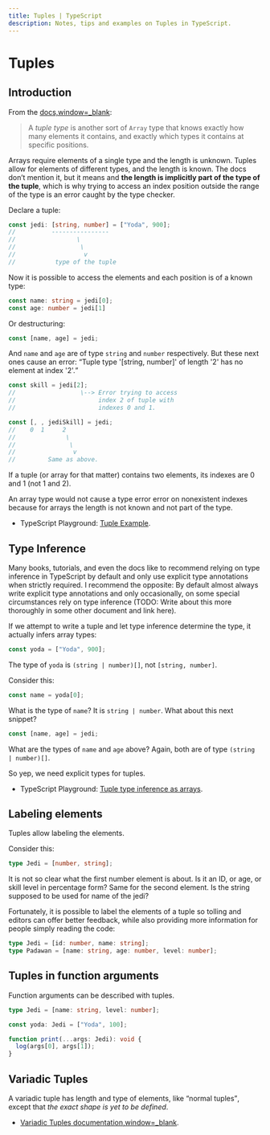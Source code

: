 ```yaml
---
title: Tuples | TypeScript
description: Notes, tips and examples on Tuples in TypeScript.
---
```


# Tuples

## Introduction

From the [docs,window=_blank](https://www.typescriptlang.org/docs/handbook/2/objects.html#tuple-types):

> A _tuple type_ is another sort of `Array` type that knows exactly how many elements it contains, and exactly which types it contains at specific positions.

Arrays require elements of a single type and the length is unknown.
Tuples allow for elements of different types, and the length is known.
The docs don’t mention it, but it means and **the length is implicitly part of the type of the tuple**, which is why trying to access an index position outside the range of the type is an error caught by the type checker.

Declare a tuple:

```typescript
const jedi: [string, number] = ["Yoda", 900];
//          ----------------
//                 \
//                  \
//                   v
//           type of the tuple
```

Now it is possible to access the elements and each position is of a known type:

```typescript
const name: string = jedi[0];
const age: number = jedi[1]
```

Or destructuring:

```typescript
const [name, age] = jedi;
```

And `name` and `age` are of type `string` and `number` respectively.
But these next ones cause an error: <q>Tuple type '[string, number]' of length '2' has no element at index '2'.</q>

```typescript
const skill = jedi[2];
//                  \--> Error trying to access
//                       index 2 of tuple with
//                       indexes 0 and 1.

const [, , jediSkill] = jedi;
//    0  1     2
//              \
//               \
//                v
//         Same as above.
```

If a tuple (or array for that matter) contains two elements, its indexes are 0 and 1 (not 1 and 2).

An array type would not cause a type error error on nonexistent indexes because for arrays the length is not known and not part of the type.

* TypeScript Playground: [Tuple Example](https://www.typescriptlang.org/play?removeComments=true&jsx=0&module=1&pretty=true&preserveWatchOutput=false&inlineSourceMap=false#code/PTBQIAkIgIIQQVwC4AsD2AnAXBAYgU3QDsBDQgE1QgCFiBnW1cYaCZRRAB1sxADMCS5VACM6DAHRk8AN2ABjVIUTE5iMCFBMmEAKJkAloggo8xwwBtTpMhHTxCERXNOJKtPEZMQOxAOYuLPG1hPF4MU2FUVABrAFtidGj9Ql9xLQAKXntVfUUIdIBKCABvUAgIaQSzREsIAF4IACIAFXgOWp0AD2JY9tNMbGaATw48AGU5dH0OREaAbjKICjl4WLwlcURA+urLBYBfQoKF0AVCWiNzVF9sAGFFBksAbUar30aAXR2zx7xxN-EwmSZHSP1QlmOmh+RgAVngDNgnhcpikADQQQirELoL4NF4ATVQZGIjXRAE4AAwUj4LSDlekMgC0zJZrLZjO0DK53IgAB1OTzBXyBUKedIRTzECNTKheMZkC42pYoQ8jCQ1thkclfDs4QYntSFtCIH48NhMbFsbr4fongBGGmnVUm-wAdXQil8w1GmsQKJ1DT1todtOYAD8IN7TAByC3Y6MQfS0DGoIxifS+EjCWquYzSiDRrUpaNpbQAETwyPgqng-pN5gYEAA7hhorQ0sankGAHI9PDooOwfy4iBBk7G2hJczma36gBMjsgEdafTzowLSL92vRcYIHwTsoglhSKALc+j2gjyDoKYgeEsayUJqMwLwnTPJZV5yMT3RA5tYxTuYI5jpekZKi4+bRpu-o7lie4HnKx6+Ke0bnmB17JoQlD3ngj5pi+5Bvh+pYaJAzQKsYEEQDB24ungXyYY4hDmEMxgtom5D6M43AQBSJrkBAdppJAACSL7Jvo054L4xAzrmfpsbmKg8cmpBsamCroJxUjvigxASdo2FGPx1hCSJYCgG+HAYEYxT7HMQA).

## Type Inference

Many books, tutorials, and even the docs like to recommend relying on type inference in TypeScript by default and only use explicit type annotations when strictly required.
I recommend the opposite: By default almost always write explicit type annotations and only occasionally, on some special circumstances rely on type inference (TODO: Write about this more thoroughly in some other document and link here).

If we attempt to write a tuple and let type inference determine the type, it actually infers array types:

```typescript
const yoda = ["Yoda", 900];
```

The type of `yoda` is `(string | number)[]`, not `[string, number]`.

Consider this:

```typescript
const name = yoda[0];
```

What is the type of `name`?
It is `string | number`.
What about this next snippet?

```typescript
const [name, age] = jedi;
```

What are the types of `name` and `age` above?
Again, both are of type `(string | number)[]`.

So yep, we need explicit types for tuples.

* TypeScript Playground: [Tuple type inference as arrays](https://www.typescriptlang.org/play?removeComments=true&jsx=0&module=1&pretty=true&preserveWatchOutput=false&inlineSourceMap=false#code/PTBQIAkIgIIQQVwC4AsD2AnAXBAYgU3QDsBDQgE1QgCFiBnW1cYaCZRRAB1sxADMCS5VACM6DAHRk8AN2ABjVIUTE5iMCFBMmEAKJkAloggo8xwwBtTpMhHTxCERXNOJKtPEZMQOxAOYuLPG1hPF4MU2FUVABrAFtidGj9Ql9xLQAKXntVfUUIdIBKCABvUAgIaQSzREsIAF4IACIAFXgOWuaATw5TAElCfnQ8QmcITGwunoBlOXR9DkRGgG4yiAo5eFjhxHFEQPrqyxWAX0KCldAFQlojc1RfbABhRQZLAG1Gu99GgF0Dq9eeHEX3EwmSZHSANQlnOmgBRk6qDIxAOHwAmkjiI0ADQQACcAAYCT8VhpIJNTPpaPkbnMUhAAD4QQibELoApvH64wioIxvWnJXzc1kEH5pMnMZrIYhGKm4ryIbqU6mkCAJdDETqOXgQPCGZAECAClK0bQYZki9C0cUgMCXF58khbXF+PB-BqI5EreHMg6e4hvYmk9TMfq0HqqYwGxU9amoHVOvAu-xq8jMm0QKV4LUJKzmcxGxB03yMi2xNk2zR4AAeHAwRmKxyWQA).

## Labeling elements

Tuples allow labeling the elements.

Consider this:

```typescript
type Jedi = [number, string];
```

It is not so clear what the first number element is about.
Is it an ID, or age, or skill level in percentage form?
Same for the second element.
Is the string supposed to be used for name of the jedi?

Fortunately, it is possible to label the elements of a tuple so tolling and editors can offer better feedback, while also providing more information for people simply reading the code:

```typescript
type Jedi = [id: number, name: string];
type Padawan = [name: string, age: number, level: number];
```

## Tuples in function arguments

Function arguments can be described with tuples.

```typescript
type Jedi = [name: string, level: number];

const yoda: Jedi = ["Yoda", 100];

function print(...args: Jedi): void {
  log(args[0], args[1]);
}
```

## Variadic Tuples

A variadic tuple has length and type of elements, like <q>normal tuples</q>, except that _the exact shape is yet to be defined_.

* [Variadic Tuples documentation,window=_blank](https://www.typescriptlang.org/docs/handbook/release-notes/typescript-4-0.html#variadic-tuple-types).
